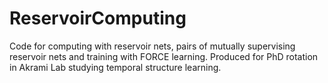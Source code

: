 # ReservoirComputing
Code for computing with reservoir nets, pairs of mutually supervising reservoir nets and training with FORCE learning. Produced for PhD rotation in Akrami Lab  studying temporal structure learning.
